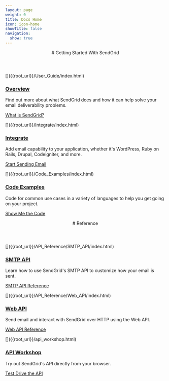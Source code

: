 ```yaml
---
layout: page
weight: 0
title: Docs Home
icon: icon-home
showTitle: false
navigation:
  show: true
---
```


<header markdown="1" class="page-header">
# Getting Started With SendGrid

</header>
<div markdown="1" class="row-fluid">
<div markdown="1" class="span4 well callout">
[<span class="icon-4 pull-right" alt="Overview Icon"></span>]({{root_url}}/User_Guide/index.html)

### [Overview]({{root_url}}/User_Guide/index.html)

Find out more about what SendGrid does and how it can help solve your email deliverability problems.

[What is SendGrid?]({{root_url}}/User_Guide/index.html)

</div>
<div markdown="1" class="span4 well callout">
[<span class="icon-1 pull-right"></span>]({{root_url}}/Integrate/index.html)

### [Integrate]({{root_url}}/Integrate/index.html)

Add email capability to your application, whether it's WordPress, Ruby on Rails, Drupal, Codeigniter, and more.

[Start Sending Email]({{root_url}}/Integrate/index.html)

</div>
<div markdown="1" class="span4 well callout">
[<span class="icon-18 pull-right"></span>]({{root_url}}/Code_Examples/index.html)

### [Code Examples]({{root_url}}/Code_Examples/index.html)

Code for common use cases in a variety of languages to help you get going on your project.

[Show Me the Code]({{root_url}}/Code_Examples/index.html)

</div>
</div>
<header markdown="1" class="page-header">
# Reference

</header>
<div markdown="1" class="row-fluid">
<div markdown="1" class="span4 well callout">
[<span class="icon-2 pull-right"></span>]({{root_url}}/API_Reference/SMTP_API/index.html)

### [SMTP API]({{root_url}}/API_Reference/SMTP_API/index.html)

Learn how to use SendGrid's SMTP API to customize how your email is sent.

[SMTP API Reference]({{root_url}}/API_Reference/SMTP_API/index.html)

</div>
<div markdown="1" class="span4 well callout">
[<span class="icon-6 pull-right"></span>]({{root_url}}/API_Reference/Web_API/index.html)

### [Web API]({{root_url}}/API_Reference/Web_API/index.html)

Send email and interact with SendGrid over HTTP using the Web API.

[Web API Reference]({{root_url}}/API_Reference/Web_API/index.html)

</div>
<div markdown="1" class="span4 well callout">
[<span class="icon-14 pull-right"></span>]({{root_url}}/api_workshop.html)

### [API Workshop]({{root_url}}/api_workshop.html)

Try out SendGrid's API directly from your browser.

[Test Drive the API]({{root_url}}/api_workshop.html)

</div>
</div>

